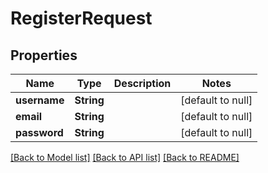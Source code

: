 # RegisterRequest
## Properties

| Name | Type | Description | Notes |
|------------ | ------------- | ------------- | -------------|
| **username** | **String** |  | [default to null] |
| **email** | **String** |  | [default to null] |
| **password** | **String** |  | [default to null] |

[[Back to Model list]](../README.md#documentation-for-models) [[Back to API list]](../README.md#documentation-for-api-endpoints) [[Back to README]](../README.md)

